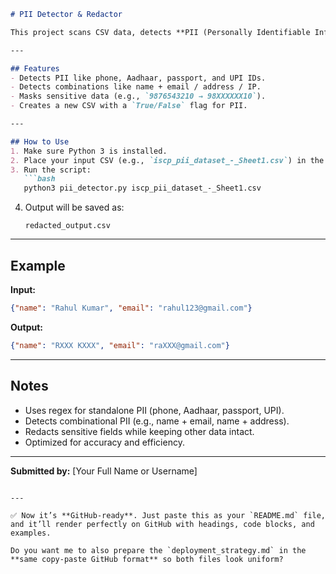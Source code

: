 ````markdown
# PII Detector & Redactor

This project scans CSV data, detects **PII (Personally Identifiable Information)**, and redacts it before saving to a new file.

---

## Features
- Detects PII like phone, Aadhaar, passport, and UPI IDs.  
- Detects combinations like name + email / address / IP.  
- Masks sensitive data (e.g., `9876543210 → 98XXXXXX10`).  
- Creates a new CSV with a `True/False` flag for PII.  

---

## How to Use
1. Make sure Python 3 is installed.  
2. Place your input CSV (e.g., `iscp_pii_dataset_-_Sheet1.csv`) in the same folder as `pii_detector.py`.  
3. Run the script:  
   ```bash
   python3 pii_detector.py iscp_pii_dataset_-_Sheet1.csv
````

4. Output will be saved as:

   ```
   redacted_output.csv
   ```

---

## Example

**Input:**

```json
{"name": "Rahul Kumar", "email": "rahul123@gmail.com"}
```

**Output:**

```json
{"name": "RXXX KXXX", "email": "raXXX@gmail.com"}
```

---

## Notes

* Uses regex for standalone PII (phone, Aadhaar, passport, UPI).
* Detects combinational PII (e.g., name + email, name + address).
* Redacts sensitive fields while keeping other data intact.
* Optimized for accuracy and efficiency.

---

**Submitted by:** \[Your Full Name or Username]

```

---

✅ Now it’s **GitHub-ready**. Just paste this as your `README.md` file, and it’ll render perfectly on GitHub with headings, code blocks, and examples.  

Do you want me to also prepare the `deployment_strategy.md` in the **same copy-paste GitHub format** so both files look uniform?
```
